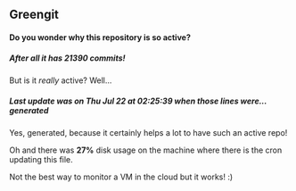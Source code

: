 ## Greengit

#### Do you wonder why this repository is so active?

##### After all it has 21390 commits!

But is it *really* active? Well...

##### Last update was on Thu Jul 22 at 02:25:39 when those lines were... generated

Yes, generated, because it certainly helps a lot to have such an active repo!

Oh and there was **27%** disk usage on the machine
where there is the cron updating this file.

Not the best way to monitor a VM in the cloud but it works! :)
